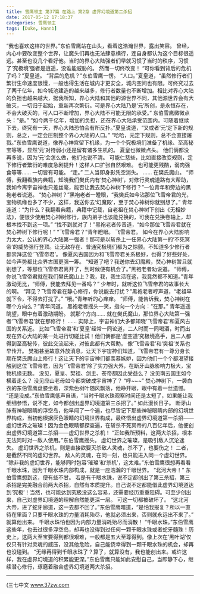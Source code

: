 ```yaml
---
title: 雪鹰领主 第37篇 在路上 第2章 虚界幻境道第二杀招
date: 2017-05-12 17:18:37
categories: 雪鹰领主
tags: [Duke, Hannb]
---
```


“我也喜欢这样的世界。”东伯雪鹰站在山头，看着这浩瀚世界，露出笑容。
曾经，内心中要改变整个世界，让魔头们再也无法肆意横行，连自身都认为这个目标很遥远。甚至也没几个看好他。当时的界心大陆强者们早就习惯了当时的秩序，习惯了‘究极境’强者是逍遥，没谁能威胁的。
然而一切终改变！
“可你看到背后的危机了吗？”夏皇道。
“背后的危机？”东伯雪鹰一愣。
“人口。”夏皇道，“虽然修行者们繁衍生命速度很慢，一般也得生活在城内才更安全，城内空间也有限。可终究过去了两千亿年，如今城池建造的越来越多，修行者数量也不断增加。相比对界心大陆的负担也越来越大，据我所知，界心大陆和其他的源世界不同，其他源世界会有大破灭，一切归于起始，重新再次繁衍。可是界心大陆乃是‘元’所创，是永恒存在，不会大破灭的，可人口不断增加，界心大陆不可能无限的承受。”
东伯雪鹰微微点头：“是。”
“如今两千亿年，增加的负担，还在界心大陆承受范围内。可随着继续下去，终究有一天，界心大陆恐怕会有所反扑。”夏皇说道，“又或者‘元’定下新的规则，总之，一定会压制整个界心大陆的人口。”
“哈哈，元定下规则，总不会直接屠戮。”东伯雪鹰说道，像界心神宫留下机缘，为一个个究极境们准备了机缘、至高秘宝等等，显然‘元’对待弱小还是留有诸多生机的。
夏皇也微微点头。
他们俩都没再多说，因为‘元’会怎么做，他们也说不清。
可能仁慈些，比如直接改变规则，定下修行者繁衍的难度急剧提升！这样人口扩张自然艰难。
也可能更残酷，弱肉强食等等……
一切皆有可能。
“走。”
二人当即身影凭空消失。
……
在樊氏魔山。
“师傅，我翻看族内典籍，知晓我们樊氏内有‘焚心神树’，对修行灵魂道路有大帮助，我如今离宇宙神也只差丝毫，能否让我去焚心神树下修行？”一位青年和旁边的黑袍老者说道。
“焚心神树？”黑袍老者一瞪眼，“我樊氏如今沾那位飞雪帝君的光，宝物机缘也多了不少，这样，我送你去‘幻魔殿’，至于焚心神树你就别想了。”
青年连道：“为什么？我翻看典籍，典籍中记载，自老祖在焚心神树下创出《无相妙法》，便很少使用焚心神树修行，族内弟子也该能兑换的，可我在兑换卷轴上，却根本找不到这一项。”
“找不到就对了！”黑袍老者传音道，“如今那位飞雪帝君就在焚心神树下修行呢！”
“飞雪帝君？”青年瞪眼。
飞雪帝君。
如今在界心大陆影响力太大，公认的界心大陆第一强者！那可是以斩杀上一任界心大陆第一的‘不死冥帝’的威势强行登顶。让无敌存在、普通究极境们都为之惊颤。不知道多少修行者都崇拜这位‘飞雪帝君’。
像夏风古国因为和飞雪帝君关系极好，也得了好些好处，如今声势都比众界古国更强一筹。
“知道了吧？我送你去幻魔殿，焚心神树暂且就别想了，等那位飞雪帝君离开了，到时候便有机会了。”黑袍老者劝说道。
“师傅，你说飞雪帝君就在我们樊氏魔山上？我，我，我生活在这，我竟然都不知道。”青年激动无比，“师傅，我能去拜见一番吗？”
少年时，就听这位飞雪帝君的故事长大的啊。
“拜见？飞雪帝君在静心修行，你说能去打扰？”黑袍老者哼声道，“老祖早就下令，不得去打扰了。”
“哦。”青年听的心痒痒。
“师傅，能告诉我，焚心神树在哪个方向么？”青年问道。
黑袍老者摇头一笑，指向一个方向：“在那。”
青年遥遥眺望，眼中有着激动期盼。
就那个方向……
就在樊氏魔山，那位界心大陆第一强者‘飞雪帝君’就在那修行！
……
实际上，宇宙神们大多都知晓‘飞雪帝君’和夏风古国的关系近。
比如‘飞雪帝君’和‘夏皇’经常一同论道，二人时而一同喝酒，时而出现在界心大陆的某一处进行切磋比试！他们俩都是‘虚空道’究极境高手，且二人都得到至高秘传，彼此交流起来，对彼此都有大帮助。
像‘飞雪帝君’和‘樊祖’关系也早传开。
樊祖甚至故意外放消息，让天下宇宙神们知道，飞雪帝君有一尊分身长期在樊氏魔山上修行！这让天下的宇宙神们都羡慕嫉妒，因为他们一个个都渴望接触到这位飞雪帝君，因为‘飞雪帝君’除了实力强大外，在断牙山脉影响力极大，宝物机缘无数。
没见，夏皇、樊祖、剑主、苍帝都因此受益么？
没见南云国主如今横着走么？
没见应山老母如今都突破成宇宙神了？
“呼~~~”
焚心神树下，一袭白衣的东伯雪鹰盘膝坐着，深紫色树叶随风飘落，他睁开眼，眼中有着一丝遗憾。
“还是没成。”东伯雪鹰低声自语，“当时千眼水珠观察时间还是太短了，如果能让我细细参悟，说不定，如今都创出虚界幻境道第三杀招了。”
如此漫长日子。
断牙山脉有神秘眼睛的浮空岛，他早闯了一个遍，也尽皆记下那些神秘眼睛内部的幻境世界构成，当初他根据灰色眼睛的幻境世界构成，最终悟出虚界幻境道第一杀招——虚幻世界之璀璨！因为金色眼睛都探查遍，在斩杀不死冥帝的八百亿年后，他便创出虚界幻境道第二杀招——虚幻世界之杀机！
“正如我所预料，这两大杀招，根本无法同时对一敌人使用。”东伯雪鹰摇头。
虚幻世界之璀璨，是吸引敌人沉沦迷失。
虚幻世界之杀机，则是直接欲要灭杀敌人灵魂，杀不了，也要伤之！
二者，是截然不同的虚幻世界。
敌人的灵魂，在同一刻，也只能进入同一个虚幻世界。
“除非我的虚幻世界，能够同时包容‘璀璨’和‘杀机’，这太难。”东伯雪鹰很想再看看千眼水珠，因为千眼水珠内部构成，就是一座浩瀚的千眼世界。
“北河大帝！”
东伯雪鹰想到这，便有些不甘。
若是有千眼水珠，说不定都创出了第三杀招，第三杀招是完美融合前两大杀招，自然有本质提升。自己说不定都能借此虚界幻境道达到‘究极’！当然，也可能达到究极没这么容易，还需要经历重重阻碍。可至少创出来，自己对虚界幻境道的理解自然能更深一层。
可这一切都被破坏了。
“这北河大帝，进了蛇牙廊道，这一去都不回了。”东伯雪鹰暗道，“是怕我报复？所以一直待在里面？只要千眼水珠的力量消耗殆尽，他就必须出来，否则就永远出不来了。”
就算他出来。
千眼水珠怕也因为内部力量消耗殆尽而消散！
“千眼水珠。”东伯雪鹰这些年，也去过很多浮空岛，却再也没得到过任何一颗千眼水珠或者蛇牙髓珠！历史上，这两大至宝要得到都很艰难，一般都是五大至尊得到。像上次在‘黑叶湖’仅仅只有针对灵魂的威压，没其他危险，自己能侥幸得到一颗千眼水珠的机会，却再也没碰到。
“无缘再得到千眼水珠了？算了，就算没有，我也能创出来。或许这样，我在虚界幻境道的积累能更深。”东伯雪鹰只能如此安慰自己，当即静下心，继续潜心修行，琢磨着融合虚界幻境道两大杀招。
******
(三七中文 www.37zw.com